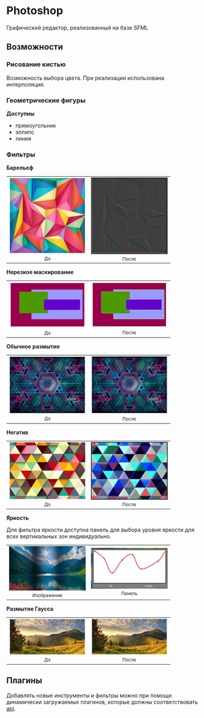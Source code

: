 # Photoshop

Графический редактор, реализованный на базе SFML

## Возможности

### Рисование кистью

Возможность выбора цвета. При реализации использована интерполяция.

### Геометрические фигуры

**Доступны**

- прямоугольник
- эллипс
- линия

### Фильтры

**Барельеф**

<table>
  <tr>
    <td align="center">
      <img src="readme_img/barelief_before.png" width="200">
      <br>
      <small>До</small>
    </td>
    <td align="center">
      <img src="readme_img/barelief_after.png" width="200">
      <br>
      <small>После</small>
    </td>
  </tr>
</table>

**Нерезкое маскирование**

<table>
  <tr>
    <td align="center">
      <img src="readme_img/unsharp_mask_before.png" width="200">
      <br>
      <small>До</small>
    </td>
    <td align="center">
      <img src="readme_img/unsharp_mask_after.png" width="200">
      <br>
      <small>После</small>
    </td>
  </tr>
</table>

**Обычное размытие**

<table>
  <tr>
    <td align="center">
      <img src="readme_img/blur_before.png" width="200">
      <br>
      <small>До</small>
    </td>
    <td align="center">
      <img src="readme_img/blur_after.png" width="200">
      <br>
      <small>После</small>
    </td>
  </tr>
</table>

**Негатив**

<table>
  <tr>
    <td align="center">
      <img src="readme_img/negative_before.png" width="200">
      <br>
      <small>До</small>
    </td>
    <td align="center">
      <img src="readme_img/negative_after.png" width="200">
      <br>
      <small>После</small>
    </td>
  </tr>
</table>

**Яркость**

Для фильтра яркости доступна панель для выбора уровня яркости для всех вертикальных зон индивидуально.

<table>
  <tr>
    <td align="center">
      <img src="readme_img/brightness.png" width="200">
      <br>
      <small>Изображение</small>
    </td>
    <td align="center">
      <img src="readme_img/panel.png" width="200">
      <br>
      <small>Панель</small>
    </td>
  </tr>
</table>

**Размытие Гаусса**

<table>
  <tr>
    <td align="center">
      <img src="readme_img/gauss_blur_before.png" width="200">
      <br>
      <small>До</small>
    </td>
    <td align="center">
      <img src="readme_img/gauss_blur_after.png" width="200">
      <br>
      <small>После</small>
    </td>
  </tr>
</table>

## Плагины

Добавлять новые инструменты и фильтры можно при помощи динамически загружаемых плагинов, которые должны соответствовать [api](api/).
